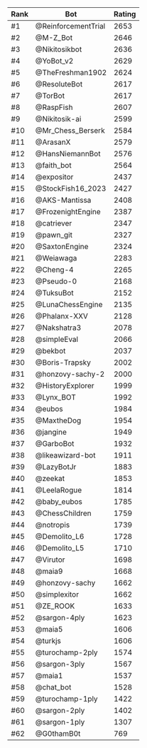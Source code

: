 Rank|Bot|Rating
---|---|---
#1|@ReinforcementTrial|2653
#2|@M-Z_Bot|2646
#3|@Nikitosikbot|2636
#4|@YoBot_v2|2629
#5|@TheFreshman1902|2624
#6|@ResoluteBot|2617
#7|@TorBot|2617
#8|@RaspFish|2607
#9|@Nikitosik-ai|2599
#10|@Mr_Chess_Berserk|2584
#11|@ArasanX|2579
#12|@HansNiemannBot|2576
#13|@faith_bot|2564
#14|@expositor|2437
#15|@StockFish16_2023|2427
#16|@AKS-Mantissa|2408
#17|@FrozenightEngine|2387
#18|@catriever|2347
#19|@pawn_git|2327
#20|@SaxtonEngine|2324
#21|@Weiawaga|2283
#22|@Cheng-4|2265
#23|@Pseudo-0|2168
#24|@TuksuBot|2152
#25|@LunaChessEngine|2135
#26|@Phalanx-XXV|2128
#27|@Nakshatra3|2078
#28|@simpleEval|2066
#29|@bekbot|2037
#30|@Boris-Trapsky|2002
#31|@honzovy-sachy-2|2000
#32|@HistoryExplorer|1999
#33|@Lynx_BOT|1992
#34|@eubos|1984
#35|@MaxtheDog|1954
#36|@jangine|1949
#37|@GarboBot|1932
#38|@likeawizard-bot|1911
#39|@LazyBotJr|1883
#40|@zeekat|1853
#41|@LeelaRogue|1814
#42|@baby_eubos|1785
#43|@ChessChildren|1759
#44|@notropis|1739
#45|@Demolito_L6|1728
#46|@Demolito_L5|1710
#47|@Virutor|1698
#48|@maia9|1668
#49|@honzovy-sachy|1662
#50|@simplexitor|1662
#51|@ZE_ROOK|1633
#52|@sargon-4ply|1623
#53|@maia5|1606
#54|@turkjs|1606
#55|@turochamp-2ply|1574
#56|@sargon-3ply|1567
#57|@maia1|1537
#58|@chat_bot|1528
#59|@turochamp-1ply|1422
#60|@sargon-2ply|1402
#61|@sargon-1ply|1307
#62|@G0thamB0t|769
